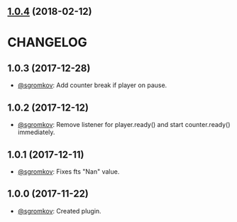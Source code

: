 <a name="1.0.4"></a>
## [1.0.4](https://github.com/sgromkov/videojs-heartbeat-tns-counter/compare/v1.0.0...v1.0.4) (2018-02-12)

# CHANGELOG

## 1.0.3 (2017-12-28)
* [@sgromkov](https://github.com/sgromkov/): Add counter break if player on pause.

## 1.0.2 (2017-12-12)
* [@sgromkov](https://github.com/sgromkov/): Remove listener for player.ready() and start counter.ready() immediately.

## 1.0.1 (2017-12-11)
* [@sgromkov](https://github.com/sgromkov/): Fixes fts "Nan" value.

## 1.0.0 (2017-11-22)
* [@sgromkov](https://github.com/sgromkov/): Created plugin.
